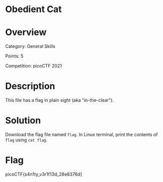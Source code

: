 # Obedient Cat

# Overview
Category: General Skills

Points: 5

Competition: picoCTF 2021

# Description
This file has a flag in plain sight (aka "in-the-clear").

# Solution
Download the flag file named `flag`. In Linux terminal, print the contents of `flag` using `cat flag`.

# Flag
picoCTF{s4n1ty_v3r1f13d_28e8376d}

